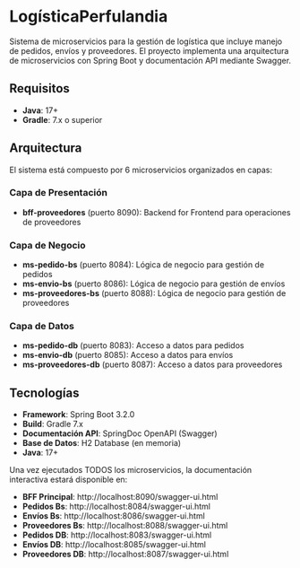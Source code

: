 # LogísticaPerfulandia

Sistema de microservicios para la gestión de logística que incluye manejo de pedidos, envíos y proveedores. El proyecto implementa una arquitectura de microservicios con Spring Boot y documentación API mediante Swagger.

## Requisitos

- **Java**: 17+
- **Gradle**: 7.x o superior

## Arquitectura

El sistema está compuesto por 6 microservicios organizados en capas:

### Capa de Presentación
- **bff-proveedores** (puerto 8090): Backend for Frontend para operaciones de proveedores

### Capa de Negocio 
- **ms-pedido-bs** (puerto 8084): Lógica de negocio para gestión de pedidos
- **ms-envio-bs** (puerto 8086): Lógica de negocio para gestión de envíos  
- **ms-proveedores-bs** (puerto 8088): Lógica de negocio para gestión de proveedores

### Capa de Datos
- **ms-pedido-db** (puerto 8083): Acceso a datos para pedidos
- **ms-envio-db** (puerto 8085): Acceso a datos para envíos
- **ms-proveedores-db** (puerto 8087): Acceso a datos para proveedores

## Tecnologías

- **Framework**: Spring Boot 3.2.0
- **Build**: Gradle 7.x
- **Documentación API**: SpringDoc OpenAPI (Swagger)
- **Base de Datos**: H2 Database (en memoria)
- **Java**: 17+


Una vez ejecutados TODOS los microservicios, la documentación interactiva estará disponible en:

- **BFF Principal**: http://localhost:8090/swagger-ui.html
- **Pedidos Bs**: http://localhost:8084/swagger-ui.html
- **Envíos Bs**: http://localhost:8086/swagger-ui.html
- **Proveedores Bs**: http://localhost:8088/swagger-ui.html
- **Pedidos DB**: http://localhost:8083/swagger-ui.html
- **Envíos DB**: http://localhost:8085/swagger-ui.html
- **Proveedores DB**: http://localhost:8087/swagger-ui.html




